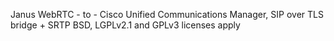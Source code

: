 Janus WebRTC - to - Cisco Unified Communications Manager, SIP over TLS bridge + SRTP
BSD, LGPLv2.1 and GPLv3 licenses apply
